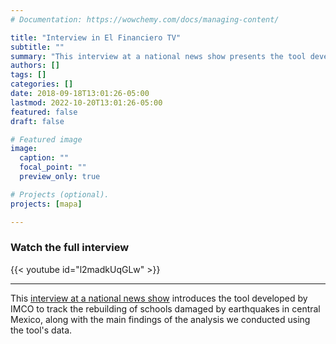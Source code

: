 ```yaml
---
# Documentation: https://wowchemy.com/docs/managing-content/

title: "Interview in El Financiero TV"
subtitle: ""
summary: "This interview at a national news show presents the tool developed by IMCO to track the rebuilding of schools damaged by  2019 earthquakes in central Mexico, along with the main findings of the analysis we conducted using the tool's data."
authors: []
tags: []
categories: []
date: 2018-09-18T13:01:26-05:00
lastmod: 2022-10-20T13:01:26-05:00
featured: false
draft: false

# Featured image
image:
  caption: ""
  focal_point: ""
  preview_only: true

# Projects (optional).
projects: [mapa]

---
```

### Watch the full interview

{{< youtube id="l2madkUqGLw" >}}

---

This [interview at a national news show](https://www.youtube.com/watch?v=l2madkUqGLw&t=106s) introduces the tool developed by IMCO to track the rebuilding of schools damaged by earthquakes in central Mexico, along with the main findings of the analysis we conducted using the tool's data.